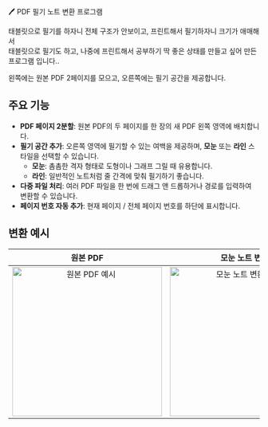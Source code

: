 
🖊️ PDF 필기 노트 변환 프로그램

태블릿으로 필기를 하자니 전체 구조가 안보이고, 프린트해서 필기하자니 크기가 애매해서  
태블릿으로 필기도 하고, 나중에 프린트해서 공부하기 딱 좋은 상태를 만들고 싶어 만든 프로그램 입니다..  
  
왼쪽에는 원본 PDF 2페이지를 모으고, 오른쪽에는 필기 공간을 제공합니다.


## 주요 기능

* **PDF 페이지 2분할**: 원본 PDF의 두 페이지를 한 장의 새 PDF 왼쪽 영역에 배치합니다.
* **필기 공간 추가**: 오른쪽 영역에 필기할 수 있는 여백을 제공하며, **모눈** 또는 **라인** 스타일을 선택할 수 있습니다.
    * **모눈**: 촘촘한 격자 형태로 도형이나 그래프 그릴 때 유용합니다.
    * **라인**: 일반적인 노트처럼 줄 간격에 맞춰 필기하기 좋습니다.
* **다중 파일 처리**: 여러 PDF 파일을 한 번에 드래그 앤 드롭하거나 경로를 입력하여 변환할 수 있습니다.
* **페이지 번호 자동 추가**: 현재 페이지 / 전체 페이지 번호를 하단에 표시합니다.

## 변환 예시

| 원본 PDF | 모눈 노트 변환 | 라인 노트 변환 |
| :---: | :---: | :---: |
| <img width="300" alt="원본 PDF 예시" src="https://github.com/user-attachments/assets/310c89eb-51e0-4d51-bac0-20cac5f5edd9"> | <img width="300" alt="모눈 노트 변환 예시" src="https://github.com/user-attachments/assets/d989b299-4ec0-4b81-9631-a809e1681d71"> | <img width="300" alt="라인 노트 변환 예시" src="https://github.com/user-attachments/assets/dd41c189-06b7-49b2-a1bd-d97366041352"> |

